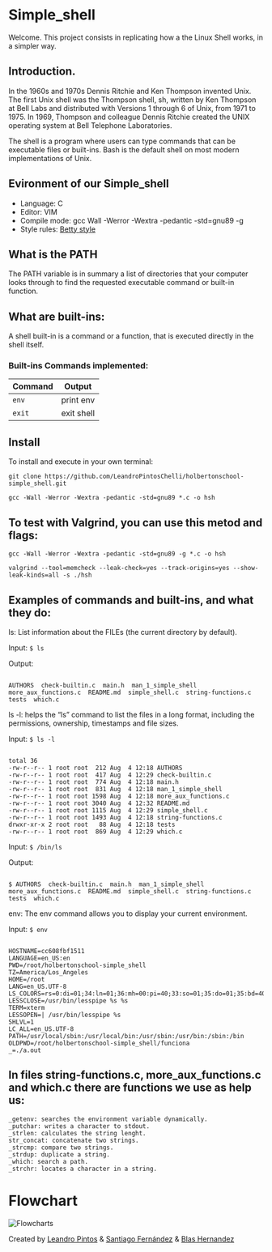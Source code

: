 # Simple_shell

Welcome. This project consists in replicating how a the Linux Shell works, in a simpler way.

## Introduction.
In the 1960s and 1970s Dennis Ritchie and Ken Thompson invented Unix.
The first Unix shell was the Thompson shell, sh, written by Ken Thompson at Bell Labs and distributed with Versions 1 through 6 of Unix, from 1971 to 1975.
In 1969, Thompson and colleague Dennis Ritchie created the UNIX operating system at Bell Telephone Laboratories.

The shell is a program where users can type commands that can be executable files or built-ins.
Bash is the default shell on most modern implementations of Unix.

## Evironment of our Simple_shell

- Language: C
- Editor: VIM
- Compile mode: gcc Wall -Werror -Wextra -pedantic -std=gnu89 -g
- Style rules: [Betty style](https://github.com/holbertonschool/Betty/wiki)

## What is the PATH

The PATH variable is in summary a list of directories that your computer looks through to find the requested executable command or built-in function.

## What are built-ins:

A shell built-in is a command or a function, that is executed directly in the shell itself.

### Built-ins Commands implemented:

| Command    | Output          |
|------------|-----------------|
| `env`      | print env       |
| `exit`     | exit shell      |

## Install

To install and execute in your own terminal:

`git clone https://github.com/LeandroPintosChelli/holbertonschool-simple_shell.git`

`gcc -Wall -Werror -Wextra -pedantic -std=gnu89 *.c -o hsh`

## To test with Valgrind, you can use this metod and flags:

`gcc -Wall -Werror -Wextra -pedantic -std=gnu89 -g *.c -o hsh`

`valgrind --tool=memcheck --leak-check=yes --track-origins=yes --show-leak-kinds=all -s ./hsh`

## Examples of commands and built-ins, and what they do:

ls: List information about the FILEs (the current directory by default).

Input: 
`$ ls`

Output:

```

AUTHORS  check-builtin.c  main.h  man_1_simple_shell  more_aux_functions.c  README.md  simple_shell.c  string-functions.c  tests  which.c

```
ls -l: helps the “ls” command to list the files in a long format, including the permissions, ownership, timestamps and file sizes.

Input: 
`$ ls -l`

```

total 36
-rw-r--r-- 1 root root  212 Aug  4 12:18 AUTHORS
-rw-r--r-- 1 root root  417 Aug  4 12:29 check-builtin.c
-rw-r--r-- 1 root root  774 Aug  4 12:18 main.h
-rw-r--r-- 1 root root  831 Aug  4 12:18 man_1_simple_shell
-rw-r--r-- 1 root root 1598 Aug  4 12:18 more_aux_functions.c
-rw-r--r-- 1 root root 3040 Aug  4 12:32 README.md
-rw-r--r-- 1 root root 1115 Aug  4 12:29 simple_shell.c
-rw-r--r-- 1 root root 1493 Aug  4 12:18 string-functions.c
drwxr-xr-x 2 root root   88 Aug  4 12:18 tests
-rw-r--r-- 1 root root  869 Aug  4 12:29 which.c

```

Input:
`$ /bin/ls`

Output:
```

$ AUTHORS  check-builtin.c  main.h  man_1_simple_shell  more_aux_functions.c  README.md  simple_shell.c  string-functions.c  tests  which.c

```
env: The env command allows you to display your current environment.

Input:
`$ env`

```

HOSTNAME=cc608fbf1511
LANGUAGE=en_US:en
PWD=/root/holbertonschool-simple_shell
TZ=America/Los_Angeles
HOME=/root
LANG=en_US.UTF-8
LS_COLORS=rs=0:di=01;34:ln=01;36:mh=00:pi=40;33:so=01;35:do=01;35:bd=40;33;01:cd=40;33;01:or=40;31;01:mi=00:su=37;41:sg=30;43:ca=30;41:tw=30;42:ow=34;42:st=37;44:ex=01;32:*.tar=01;31:*.tgz=01;31:*.arc=01;31:*.arj=01;31:*.taz=01;31:*.lha=01;31:*.lz4=01;31:*.lzh=01;31:*.lzma=01;31:*.tlz=01;31:*.txz=01;31:*.tzo=01;31:*.t7z=01;31:*.zip=01;31:*.z=01;31:*.dz=01;31:*.gz=01;31:*.lrz=01;31:*.lz=01;31:*.lzo=01;31:*.xz=01;31:*.zst=01;31:*.tzst=01;31:*.bz2=01;31:*.bz=01;31:*.tbz=01;31:*.tbz2=01;31:*.tz=01;31:*.deb=01;31:*.rpm=01;31:*.jar=01;31:*.war=01;31:*.ear=01;31:*.sar=01;31:*.rar=01;31:*.alz=01;31:*.ace=01;31:*.zoo=01;31:*.cpio=01;31:*.7z=01;31:*.rz=01;31:*.cab=01;31:*.wim=01;31:*.swm=01;31:*.dwm=01;31:*.esd=01;31:*.jpg=01;35:*.jpeg=01;35:*.mjpg=01;35:*.mjpeg=01;35:*.gif=01;35:*.bmp=01;35:*.pbm=01;35:*.pgm=01;35:*.ppm=01;35:*.tga=01;35:*.xbm=01;35:*.xpm=01;35:*.tif=01;35:*.tiff=01;35:*.png=01;35:*.svg=01;35:*.svgz=01;35:*.mng=01;35:*.pcx=01;35:*.mov=01;35:*.mpg=01;35:*.mpeg=01;35:*.m2v=01;35:*.mkv=01;35:*.webm=01;35:*.ogm=01;35:*.mp4=01;35:*.m4v=01;35:*.mp4v=01;35:*.vob=01;35:*.qt=01;35:*.nuv=01;35:*.wmv=01;35:*.asf=01;35:*.rm=01;35:*.rmvb=01;35:*.flc=01;35:*.avi=01;35:*.fli=01;35:*.flv=01;35:*.gl=01;35:*.dl=01;35:*.xcf=01;35:*.xwd=01;35:*.yuv=01;35:*.cgm=01;35:*.emf=01;35:*.ogv=01;35:*.ogx=01;35:*.aac=00;36:*.au=00;36:*.flac=00;36:*.m4a=00;36:*.mid=00;36:*.midi=00;36:*.mka=00;36:*.mp3=00;36:*.mpc=00;36:*.ogg=00;36:*.ra=00;36:*.wav=00;36:*.oga=00;36:*.opus=00;36:*.spx=00;36:*.xspf=00;36:
LESSCLOSE=/usr/bin/lesspipe %s %s
TERM=xterm
LESSOPEN=| /usr/bin/lesspipe %s
SHLVL=1
LC_ALL=en_US.UTF-8
PATH=/usr/local/sbin:/usr/local/bin:/usr/sbin:/usr/bin:/sbin:/bin
OLDPWD=/root/holbertonschool-simple_shell/funciona
_=./a.out

```

## In files string-functions.c, more_aux_functions.c and which.c there are functions we use as help us:

```
_getenv: searches the environment variable dynamically.
_putchar: writes a character to stdout.
_strlen: calculates the string lenght.
str_concat: concatenate two strings.
_strcmp: compare two strings.
_strdup: duplicate a string.
_which: search a path.
_strchr: locates a character in a string.
```
# Flowchart
![Flowcharts](https://user-images.githubusercontent.com/68179343/182882207-5b02a521-218d-4baa-a97e-b8734ab4c086.png)


Created by [Leandro Pintos](https://github.com/LeandroPintosChelli) & [Santiago Fernández](https://github.com/TotiFlame) & [Blas Hernandez](https://github.com/blashernandez98)
